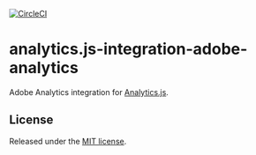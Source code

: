 [![CircleCI](https://ci.segment.com/gh/segment-integrations/analytics.js-integration-adobe-analytics.svg?style=svg&circle-token=1ded97a0cb02c779e6db1632eaec18b9e4db68a2)](https://ci.segment.com/gh/segment-integrations/analytics.js-integration-adobe-analytics)
# analytics.js-integration-adobe-analytics

Adobe Analytics integration for [Analytics.js][].

## License

Released under the [MIT license](LICENSE).


[Analytics.js]: https://segment.com/docs/libraries/analytics.js/

